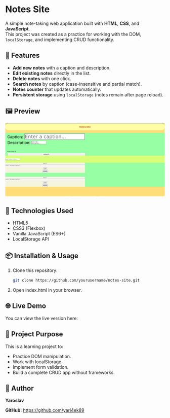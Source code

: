 # Notes Site

A simple note-taking web application built with **HTML**, **CSS**, and **JavaScript**.  
This project was created as a practice for working with the DOM, `localStorage`, and implementing CRUD functionality.

## 🚀 Features
- **Add new notes** with a caption and description.
- **Edit existing notes** directly in the list.
- **Delete notes** with one click.
- **Search notes** by caption (case-insensitive and partial match).
- **Notes counter** that updates automatically.
- **Persistent storage** using `localStorage` (notes remain after page reload).

## 🖼 Preview
![Notes Site Screenshot](img/screenshot.png)

## 📂 Technologies Used
- HTML5
- CSS3 (Flexbox)
- Vanilla JavaScript (ES6+)
- LocalStorage API

## 📦 Installation & Usage
1. Clone this repository:
   ```bash
   git clone https://github.com/yourusername/notes-site.git
2. Open index.html in your browser.
## 🌐 Live Demo
You can view the live version here:


## 📝 Project Purpose
This is a learning project to:
- Practice DOM manipulation.
- Work with localStorage.
- Implement form validation.
- Build a complete CRUD app without frameworks.

## 📌 Author
**Yaroslav**

**GitHub:** https://github.com/yari4ek89 